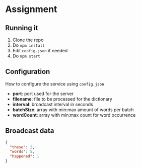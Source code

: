# Assignment

## Running it

1. Clone the repo
2. Do `npm install`
3. Edit `config.json` if needed
4. Do `npm start`

## Configuration

How to configure the service using `config.json`

- __port__: port used for the server
- __filename__: file to be processed for the dictionary
- __interval__: broadcast interval in seconds
- __batchSize__: array with min:max amount of words per batch
- __wordCount__: array with min:max count for word occurrence

## Broadcast data

```json
{
  "these": 2,
  "words": 5,
  "happened": 1
}
```
